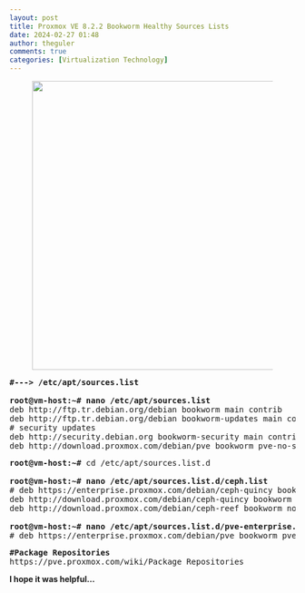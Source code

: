 ```yaml
---
layout: post
title: Proxmox VE 8.2.2 Bookworm Healthy Sources Lists
date: 2024-02-27 01:48
author: theguler
comments: true
categories: [Virtualization Technology]
---
```

<!-- wp:image {"id":12877,"width":"509px","height":"auto","sizeSlug":"large","linkDestination":"none"} -->
<figure class="wp-block-image size-large is-resized"><img src="https://farukguler.com/assets/post_images/proxmox-logo.webp?w=1024" alt="" class="wp-image-12877" style="width:509px;height:auto" /></figure>
<!-- /wp:image -->

<!-- wp:preformatted -->
<pre class="wp-block-preformatted"><strong>#---&gt; /etc/apt/sources.list</strong><br><br><strong>root@vm-host:~# nano /etc/apt/sources.list</strong><br>deb http://ftp.tr.debian.org/debian bookworm main contrib<br>deb http://ftp.tr.debian.org/debian bookworm-updates main contrib<br># security updates<br>deb http://security.debian.org bookworm-security main contrib<br>deb http://download.proxmox.com/debian/pve bookworm pve-no-subscription</pre>
<!-- /wp:preformatted -->

<!-- wp:preformatted -->
<pre class="wp-block-preformatted"><strong>root@vm-host:~#</strong> cd /etc/apt/sources.list.d<br><br><strong>root@vm-host:~# nano /etc/apt/sources.list.d/ceph.list</strong><br># deb https://enterprise.proxmox.com/debian/ceph-quincy bookworm enterprise<br>deb http://download.proxmox.com/debian/ceph-quincy bookworm no-subscription<br>deb http://download.proxmox.com/debian/ceph-reef bookworm no-subscription<br><br><strong>root@vm-host:~# nano /etc/apt/sources.list.d/pve-enterprise.list</strong><br># deb https://enterprise.proxmox.com/debian/pve bookworm pve-enterprise</pre>
<!-- /wp:preformatted -->

<!-- wp:preformatted -->
<pre class="wp-block-preformatted"><strong>#Package Repositories</strong><br>https://pve.proxmox.com/wiki/Package_Repositories</pre>
<!-- /wp:preformatted -->

<!-- wp:paragraph -->
<p><strong>I hope it was helpful…</strong></p>
<!-- /wp:paragraph -->
